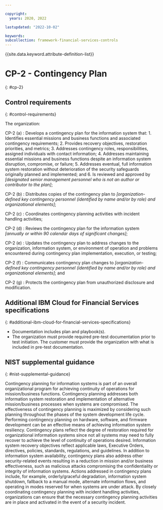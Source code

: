 ```yaml
---

copyright:
  years: 2020, 2022

lastupdated: "2022-10-02"

keywords: 
subcollection: framework-financial-services-controls
---
```


{{site.data.keyword.attribute-definition-list}}

               
# CP-2 - Contingency Plan
{: #cp-2}

## Control requirements
{: #control-requirements}

The organization:

CP-2 (a)
    : Develops a contingency plan for the information system that:
      1. Identifies essential missions and business functions and associated contingency requirements;
      2. Provides recovery objectives, restoration priorities, and metrics;
      3. Addresses contingency roles, responsibilities, assigned individuals with contact information;
      4. Addresses maintaining essential missions and business functions despite an information system disruption, compromise, or failure;
      5. Addresses eventual, full information system restoration without deterioration of the security safeguards originally planned and implemented; and
      6. Is reviewed and approved by _[designated senior management personnel who is not an author or contributor to the plan]_;

CP-2 (b)
    : Distributes copies of the contingency plan to _[organization-defined key contingency personnel (identified by name and/or by role) and organizational elements]_;

CP-2 (c)
    : Coordinates contingency planning activities with incident handling activities;

CP-2 (d)
    : Reviews the contingency plan for the information system _[annually or within 90 calendar days of significant changes]_;

CP-2 (e)
    : Updates the contingency plan to address changes to the organization, information system, or environment of operation and problems encountered during contingency plan implementation, execution, or testing;

CP-2 (f)
    : Communicates contingency plan changes to _[organization-defined key contingency personnel (identified by name and/or by role) and organizational elements]_; and

CP-2 (g)
    : Protects the contingency plan from unauthorized disclosure and modification.

## Additional IBM Cloud for Financial Services specifications
{: #additional-ibm-cloud-for-financial-services-specifications}

- Documentation includes plan and playbook(s).
- The organization must provide required pre-test documentation prior to test initiation. The customer must provide the organization with what is included in pre-test documentation.

## NIST supplemental guidance
{: #nist-supplemental-guidance}

Contingency planning for information systems is part of an overall organizational program for achieving continuity of operations for mission/business functions. Contingency planning addresses both information system restoration and implementation of alternative mission/business processes when systems are compromised. The effectiveness of contingency planning is maximized by considering such planning throughout the phases of the system development life cycle. Performing contingency planning on hardware, software, and firmware development can be an effective means of achieving information system resiliency. Contingency plans reflect the degree of restoration required for organizational information systems since not all systems may need to fully recover to achieve the level of continuity of operations desired. Information system recovery objectives reflect applicable laws, Executive Orders, directives, policies, standards, regulations, and guidelines. In addition to information system availability, contingency plans also address other security-related events resulting in a reduction in mission and/or business effectiveness, such as malicious attacks compromising the confidentiality or integrity of information systems. Actions addressed in contingency plans include, for example, orderly/graceful degradation, information system shutdown, fallback to a manual mode, alternate information flows, and operating in modes reserved for when systems are under attack. By closely coordinating contingency planning with incident handling activities, organizations can ensure that the necessary contingency planning activities are in place and activated in the event of a security incident.



